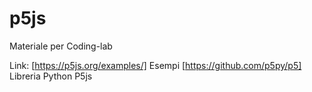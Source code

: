 # p5js

Materiale per Coding-lab

Link:
[https://p5js.org/examples/] Esempi
[https://github.com/p5py/p5] Libreria Python P5js
